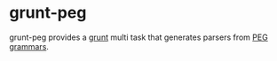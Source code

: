 grunt-peg
=========

grunt-peg provides a [grunt][1] multi task that generates parsers from
[PEG grammars][2].

[1]: http://gruntjs.com/ "Grunt Homepage"
[2]: http://en.wikipedia.org/wiki/Parsing_expression_grammar "Wikipedia on PEG grammars"